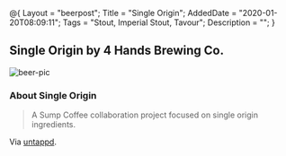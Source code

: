 @{
 Layout = "beerpost";
 Title = "Single Origin";
 AddedDate = "2020-01-20T08:09:11";
 Tags = "Stout, Imperial Stout, Tavour";
 Description = "";
 }
 

## Single Origin by 4 Hands Brewing Co.

![beer-pic]

### About Single Origin

> A Sump Coffee collaboration project focused on single origin ingredients.

Via [untappd][untappd-url].

[untappd-url]: <https://untappd.com//b/4-hands-brewing-co-single-origin/2992609>
[beer-pic]: https://jasonpowley.com/assets/img/2020-01-20-single-origin.jpeg "Single Origin by 4 Hands Brewing Co."
